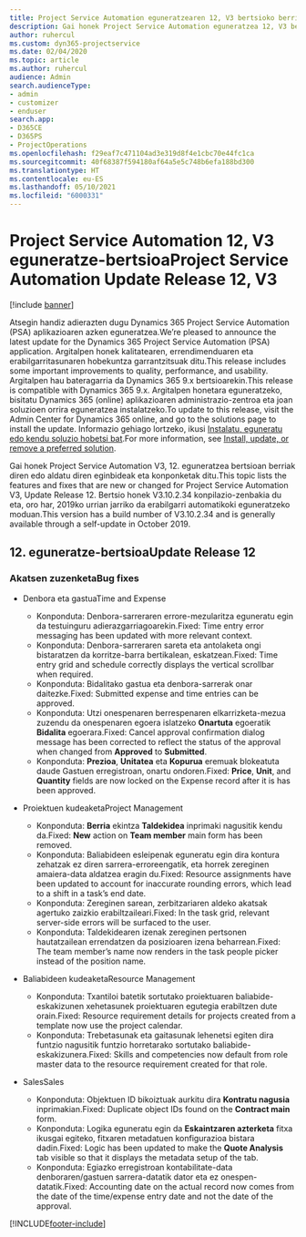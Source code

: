 ```yaml
---
title: Project Service Automation eguneratzearen 12, V3 bertsioko berrikuntzak edo aldaketak
description: Gai honek Project Service Automation eguneratzea 12, V3 bertsioko berritasunei buruzko informazioa ematen du.
author: ruhercul
ms.custom: dyn365-projectservice
ms.date: 02/04/2020
ms.topic: article
ms.author: ruhercul
audience: Admin
search.audienceType:
- admin
- customizer
- enduser
search.app:
- D365CE
- D365PS
- ProjectOperations
ms.openlocfilehash: f29eaf7c471104ad3e319d8f4e1cbc70e44fc1ca
ms.sourcegitcommit: 40f68387f594180af64a5e5c748b6efa188bd300
ms.translationtype: HT
ms.contentlocale: eu-ES
ms.lasthandoff: 05/10/2021
ms.locfileid: "6000331"
---
```

# <a name="project-service-automation-update-release-12-v3"></a><span data-ttu-id="4ef53-103">Project Service Automation 12, V3 eguneratze-bertsioa</span><span class="sxs-lookup"><span data-stu-id="4ef53-103">Project Service Automation Update Release 12, V3</span></span>

[!include [banner](../includes/psa-now-project-operations.md)]

<span data-ttu-id="4ef53-104">Atsegin handiz adierazten dugu Dynamics 365 Project Service Automation (PSA) aplikazioaren azken eguneratzea.</span><span class="sxs-lookup"><span data-stu-id="4ef53-104">We’re pleased to announce the latest update for the Dynamics 365 Project Service Automation (PSA) application.</span></span> <span data-ttu-id="4ef53-105">Argitalpen honek kalitatearen, errendimenduaren eta erabilgarritasunaren hobekuntza garrantzitsuak ditu.</span><span class="sxs-lookup"><span data-stu-id="4ef53-105">This release includes some important improvements to quality, performance, and usability.</span></span> <span data-ttu-id="4ef53-106">Argitalpen hau bateragarria da Dynamics 365 9.x bertsioarekin.</span><span class="sxs-lookup"><span data-stu-id="4ef53-106">This release is compatible with Dynamics 365 9.x.</span></span> <span data-ttu-id="4ef53-107">Argitalpen honetara eguneratzeko, bisitatu Dynamics 365 (online) aplikazioaren administrazio-zentroa eta joan soluzioen orrira eguneratzea instalatzeko.</span><span class="sxs-lookup"><span data-stu-id="4ef53-107">To update to this release, visit the Admin Center for Dynamics 365 online, and go to the solutions page to install the update.</span></span> <span data-ttu-id="4ef53-108">Informazio gehiago lortzeko, ikusi [Instalatu, eguneratu edo kendu soluzio hobetsi bat](/power-platform/admin/install-remove-preferred-solution).</span><span class="sxs-lookup"><span data-stu-id="4ef53-108">For more information, see [Install, update, or remove a preferred solution](/power-platform/admin/install-remove-preferred-solution).</span></span>

<span data-ttu-id="4ef53-109">Gai honek Project Service Automation V3, 12. eguneratzea bertsioan berriak diren edo aldatu diren eginbideak eta konponketak ditu.</span><span class="sxs-lookup"><span data-stu-id="4ef53-109">This topic lists the features and fixes that are new or changed for Project Service Automation V3, Update Release 12.</span></span> <span data-ttu-id="4ef53-110">Bertsio honek V3.10.2.34 konpilazio-zenbakia du eta, oro har, 2019ko urrian jarriko da erabilgarri automatikoki eguneratzeko moduan.</span><span class="sxs-lookup"><span data-stu-id="4ef53-110">This version has a build number of V3.10.2.34 and is generally available through a self-update in October 2019.</span></span>

## <a name="update-release-12"></a><span data-ttu-id="4ef53-111">12. eguneratze-bertsioa</span><span class="sxs-lookup"><span data-stu-id="4ef53-111">Update Release 12</span></span>

### <a name="bug-fixes"></a><span data-ttu-id="4ef53-112">Akatsen zuzenketa</span><span class="sxs-lookup"><span data-stu-id="4ef53-112">Bug fixes</span></span>

- <span data-ttu-id="4ef53-113">Denbora eta gastua</span><span class="sxs-lookup"><span data-stu-id="4ef53-113">Time and Expense</span></span>

    - <span data-ttu-id="4ef53-114">Konponduta: Denbora-sarreraren errore-mezularitza eguneratu egin da testuinguru adierazgarriagoarekin.</span><span class="sxs-lookup"><span data-stu-id="4ef53-114">Fixed: Time entry error messaging has been updated with more relevant context.</span></span>
    - <span data-ttu-id="4ef53-115">Konponduta: Denbora-sarreraren sareta eta antolaketa ongi bistaratzen da korritze-barra bertikalean, eskatzean.</span><span class="sxs-lookup"><span data-stu-id="4ef53-115">Fixed: Time entry grid and schedule correctly displays the vertical scrollbar when required.</span></span>
    - <span data-ttu-id="4ef53-116">Konponduta: Bidalitako gastua eta denbora-sarrerak onar daitezke.</span><span class="sxs-lookup"><span data-stu-id="4ef53-116">Fixed: Submitted expense and time entries can be approved.</span></span>
    - <span data-ttu-id="4ef53-117">Konponduta: Utzi onespenaren berrespenaren elkarrizketa-mezua zuzendu da onespenaren egoera islatzeko **Onartuta** egoeratik **Bidalita** egoerara.</span><span class="sxs-lookup"><span data-stu-id="4ef53-117">Fixed: Cancel approval confirmation dialog message has been corrected to reflect the status of the approval when changed from **Approved** to **Submitted**.</span></span>
    - <span data-ttu-id="4ef53-118">Konponduta: **Prezioa**, **Unitatea** eta **Kopurua** eremuak blokeatuta daude Gastuen erregistroan, onartu ondoren.</span><span class="sxs-lookup"><span data-stu-id="4ef53-118">Fixed: **Price**, **Unit**, and **Quantity** fields are now locked on the Expense record after it is has been approved.</span></span>

- <span data-ttu-id="4ef53-119">Proiektuen kudeaketa</span><span class="sxs-lookup"><span data-stu-id="4ef53-119">Project Management</span></span>

    - <span data-ttu-id="4ef53-120">Konponduta: **Berria** ekintza **Taldekidea** inprimaki nagusitik kendu da.</span><span class="sxs-lookup"><span data-stu-id="4ef53-120">Fixed: **New** action on **Team member** main form has been removed.</span></span>
    - <span data-ttu-id="4ef53-121">Konponduta: Baliabideen esleipenak eguneratu egin dira kontura zehatzak ez diren sarrera-erroreengatik, eta horrek zereginen amaiera-data aldatzea eragin du.</span><span class="sxs-lookup"><span data-stu-id="4ef53-121">Fixed: Resource assignments have been updated to account for inaccurate rounding errors, which lead to a shift in a task’s end date.</span></span>
    - <span data-ttu-id="4ef53-122">Konponduta: Zereginen sarean, zerbitzariaren aldeko akatsak agertuko zaizkio erabiltzaileari.</span><span class="sxs-lookup"><span data-stu-id="4ef53-122">Fixed: In the task grid, relevant server-side errors will be surfaced to the user.</span></span>
    - <span data-ttu-id="4ef53-123">Konponduta: Taldekidearen izenak zereginen pertsonen hautatzailean errendatzen da posizioaren izena beharrean.</span><span class="sxs-lookup"><span data-stu-id="4ef53-123">Fixed: The team member’s name now renders in the task people picker instead of the position name.</span></span>

- <span data-ttu-id="4ef53-124">Baliabideen kudeaketa</span><span class="sxs-lookup"><span data-stu-id="4ef53-124">Resource Management</span></span>

    - <span data-ttu-id="4ef53-125">Konponduta: Txantiloi batetik sortutako proiektuaren baliabide-eskakizunen xehetasunek proiektuaren egutegia erabiltzen dute orain.</span><span class="sxs-lookup"><span data-stu-id="4ef53-125">Fixed: Resource requirement details for projects created from a template now use the project calendar.</span></span>
    - <span data-ttu-id="4ef53-126">Konponduta: Trebetasunak eta gaitasunak lehenetsi egiten dira funtzio nagusitik funtzio horretarako sortutako baliabide-eskakizunera.</span><span class="sxs-lookup"><span data-stu-id="4ef53-126">Fixed: Skills and competencies now default from role master data to the resource requirement created for that role.</span></span>

- <span data-ttu-id="4ef53-127">Sales</span><span class="sxs-lookup"><span data-stu-id="4ef53-127">Sales</span></span>

    - <span data-ttu-id="4ef53-128">Konponduta: Objektuen ID bikoiztuak aurkitu dira **Kontratu nagusia** inprimakian.</span><span class="sxs-lookup"><span data-stu-id="4ef53-128">Fixed: Duplicate object IDs found on the **Contract main** form.</span></span>
    - <span data-ttu-id="4ef53-129">Konponduta: Logika eguneratu egin da **Eskaintzaren azterketa** fitxa ikusgai egiteko, fitxaren metadatuen konfigurazioa bistara dadin.</span><span class="sxs-lookup"><span data-stu-id="4ef53-129">Fixed: Logic has been updated to make the **Quote Analysis** tab visible so that it displays the metadata setup of the tab.</span></span>
    - <span data-ttu-id="4ef53-130">Konponduta: Egiazko erregistroan kontabilitate-data denboraren/gastuen sarrera-datatik dator eta ez onespen-datatik.</span><span class="sxs-lookup"><span data-stu-id="4ef53-130">Fixed: Accounting date on the actual record now comes from the date of the time/expense entry date and not the date of the approval.</span></span>


[!INCLUDE[footer-include](../includes/footer-banner.md)]